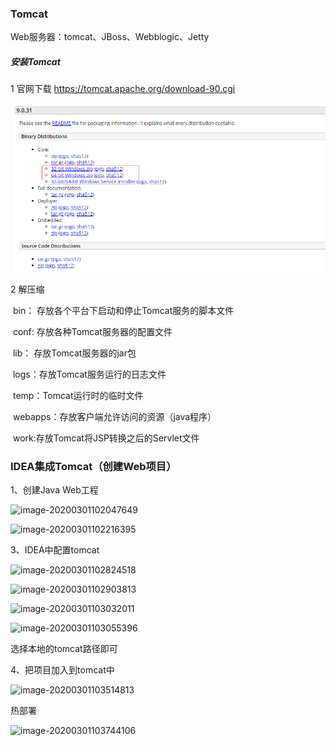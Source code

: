 ### Tomcat

Web服务器：tomcat、JBoss、Webblogic、Jetty

##### 安装Tomcat

1 官网下载  https://tomcat.apache.org/download-90.cgi

![image-20200301100857946](https://github.com/Em-yang/JavaWeb/blob/master/img/image-20200301100857946.png)

2 解压缩

​	bin： 存放各个平台下启动和停止Tomcat服务的脚本文件

​	conf: 存放各种Tomcat服务器的配置文件

​	lib： 存放Tomcat服务器的jar包

​	logs：存放Tomcat服务运行的日志文件

​	temp：Tomcat运行时的临时文件

​	webapps：存放客户端允许访问的资源（java程序）

​	work:存放Tomcat将JSP转换之后的Servlet文件



### IDEA集成Tomcat（创建Web项目）

1、创建Java Web工程

![image-20200301102047649](E:\笔记\img\image-20200301102047649.png)

![image-20200301102216395](E:\笔记\img\image-20200301102216395.png)

3、IDEA中配置tomcat

![image-20200301102824518](E:\笔记\img\image-20200301102824518.png)

![image-20200301102903813](E:\笔记\img\image-20200301102903813.png)

![image-20200301103032011](E:\笔记\img\image-20200301103032011.png)

![image-20200301103055396](E:\笔记\img\image-20200301103055396.png)

选择本地的tomcat路径即可

4、把项目加入到tomcat中

![image-20200301103514813](E:\笔记\img\image-20200301103514813.png)

热部署

![image-20200301103744106](E:\笔记\img\image-20200301103744106.png)


